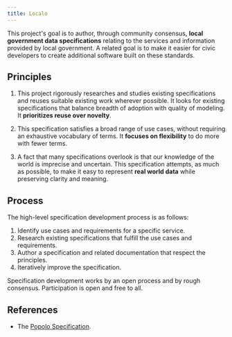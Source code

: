 ```yaml
---
title: Localo
---
```

This project's goal is to author, through community consensus, **local government data specifications** relating to the services and information provided by local government. A related goal is to make it easier for civic developers to create additional software built on these standards.

## Principles

1. This project rigorously researches and studies existing specifications and reuses suitable existing work wherever possible. It looks for existing specifications that balance breadth of adoption with quality of modeling. It **prioritizes reuse over novelty**.

1. This specification satisfies a broad range of use cases, without requiring an exhaustive vocabulary of terms. It **focuses on flexibility** to do more with fewer terms.

1. A fact that many specifications overlook is that our knowledge of the world is imprecise and uncertain. This specification attempts, as much as possible, to make it easy to represent **real world data** while preserving clarity and meaning.

## Process

The high-level specification development process is as follows:

1. Identify use cases and requirements for a specific service.
2. Research existing specifications that fulfill the use cases and requirements.
3. Author a specification and related documentation that respect the principles.
4. Iteratively improve the specification.

Specification development works by an open process and by rough consensus. Participation is open and free to all.



## References

* The [Popolo Specification](http://popoloproject.com/).
